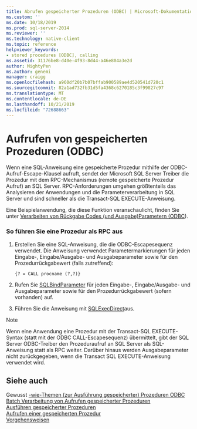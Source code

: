 ```yaml
---
title: Abrufen gespeicherter Prozeduren (ODBC) | Microsoft-Dokumentation
ms.custom: ''
ms.date: 10/18/2019
ms.prod: sql-server-2014
ms.reviewer: ''
ms.technology: native-client
ms.topic: reference
helpviewer_keywords:
- stored procedures [ODBC], calling
ms.assetid: 31176be8-d40e-4f93-8d44-a46e804a3e2d
author: MightyPen
ms.author: genemi
manager: craigg
ms.openlocfilehash: a960df20b7b07bffab900589ae4d520541d720c1
ms.sourcegitcommit: 82a1ad732fb31d5fa4368c6270185c3f99827c97
ms.translationtype: MT
ms.contentlocale: de-DE
ms.lasthandoff: 10/21/2019
ms.locfileid: "72688663"
---
```

# <a name="call-stored-procedures-odbc"></a>Aufrufen von gespeicherten Prozeduren (ODBC)
  Wenn eine SQL-Anweisung eine gespeicherte Prozedur mithilfe der ODBC-Aufruf-Escape-Klausel aufruft, sendet der Microsoft SQL Server Treiber die Prozedur mit dem RPC-Mechanismus (remote gespeicherte Prozedur Aufruf) an SQL Server. RPC-Anforderungen umgehen größtenteils das Analysieren der Anwendungen und die Parameterverarbeitung in SQL Server und sind schneller als die Transact-SQL EXECUTE-Anweisung.  
  
 Eine Beispielanwendung, die diese Funktion veranschaulicht, finden Sie unter [Verarbeiten von Rückgabe Codes &#40;und Ausgabe&#41;Parametern (ODBC](running-stored-procedures-process-return-codes-and-output-parameters.md)).  
  
### <a name="to-run-a-procedure-as-an-rpc"></a>So führen Sie eine Prozedur als RPC aus  
  
1.  Erstellen Sie eine SQL-Anweisung, die die ODBC-Escapesequenz verwendet. Die Anweisung verwendet Parametermarkierungen für jeden Eingabe-, Eingabe/Ausgabe- und Ausgabeparameter sowie für den Prozedurrückgabewert (falls zutreffend):  
  
    ```  
    {? = CALL procname (?,?)}  
    ```  
  
2.  Rufen Sie [SQLBindParameter](../native-client-odbc-api/sqlbindparameter.md) für jeden Eingabe-, Eingabe/Ausgabe- und Ausgabeparameter sowie für den Prozedurrückgabewert (sofern vorhanden) auf.  
  
3.  Führen Sie die Anweisung mit [SQLExecDirect](https://go.microsoft.com/fwlink/?LinkId=58399)aus.  
  
> [!NOTE]  
>  Wenn eine Anwendung eine Prozedur mit der Transact-SQL EXECUTE-Syntax (statt mit der ODBC CALL-Escapesequenz) übermittelt, gibt der SQL Server ODBC-Treiber den Prozeduraufruf an SQL Server als SQL-Anweisung statt als RPC weiter. Darüber hinaus werden Ausgabeparameter nicht zurückgegeben, wenn die Transact SQL EXECUTE-Anweisung verwendet wird.  
  
## <a name="see-also"></a>Siehe auch  
 Gewusst [-wie-Themen &#40;zur Ausführung gespeicherter&#41; Prozeduren ODBC](../../database-engine/dev-guide/running-stored-procedures-how-to-topics-odbc.md)   
 [Batch Verarbeitung von Aufrufen gespeicherter Prozeduren](../native-client-odbc-stored-procedures/batching-stored-procedure-calls.md)   
 [Ausführen gespeicherter Prozeduren](../native-client-odbc-stored-procedures/running-stored-procedures.md)   
 [Aufrufen einer gespeicherten Prozedur](../native-client-odbc-stored-procedures/calling-a-stored-procedure.md)   
 [Vorgehensweisen](../native-client-odbc-queries/executing-statements/procedures.md)  
  
  

